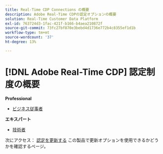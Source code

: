 ```yaml
---
title: Real-Time CDP Connections の概要
description: Adobe Real-Time CDPの認定オプションの概要
solution: Real-Time Customer Data Platform
exl-id: 763724d3-1fac-421f-b166-b4aea210872f
source-git-commit: 73fc27bf870e3bebd4d1736e772b4c8355ef1d1b
workflow-type: tm+mt
source-wordcount: '37'
ht-degree: 13%

---
```


# [!DNL Adobe Real-Time CDP] 認定制度の概要

**Professional**

* [ビジネス従事者](/help/certifications/rtcdp/rtcdp-p-business.md) <!--AD0-E602-->

**エキスパート**

* [技術者](/help/certifications/rtcdp/rtcdp-e-technical.md) <!--AD0-E600 and E601-->

次にアクセス： [認定を更新する](/help/certifications/renew.md) この製品で更新オプションを使用できるかどうかを確認するページ。
